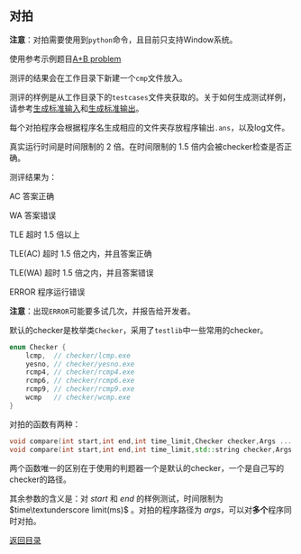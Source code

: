 ## 对拍

**注意**：对拍需要使用到```python```命令，且目前只支持Window系统。

使用参考示例题目[A+B problem](../../../examples/problemsA+B/compare.cpp)

测评的结果会在工作目录下新建一个`cmp`文件放入。

测评的样例是从工作目录下的`testcases`文件夹获取的。关于如何生成测试样例，请参考[生成标准输入](./make_inputs.md)和[生成标准输出](./make_outputs.md)。

每个对拍程序会根据程序名生成相应的文件夹存放程序输出`.ans`，以及log文件。

真实运行时间是时间限制的 $2$ 倍。在时间限制的 $1.5$ 倍内会被checker检查是否正确。

测评结果为：

AC 答案正确

WA 答案错误

TLE 超时 $1.5$ 倍以上

TLE(AC) 超时 $1.5$ 倍之内，并且答案正确

TLE(WA) 超时 $1.5$ 倍之内，并且答案错误

ERROR 程序运行错误

**注意**：出现`ERROR`可能要多试几次，并报告给开发者。

默认的checker是枚举类`Checker`，采用了`testlib`中一些常用的checker。

```cpp
enum Checker {
    lcmp,  // checker/lcmp.exe
    yesno, // checker/yesno.exe
    rcmp4, // checker/rcmp4.exe
    rcmp6, // checker/rcmp6.exe
    rcmp9, // checker/rcmp9.exe
    wcmp   // checker/wcmp.exe
}
```

对拍的函数有两种：

```cpp
void compare(int start,int end,int time_limit,Checker checker,Args ... args);
void compare(int start,int end,int time_limit,std::string checker,Args ... args);
```

两个函数唯一的区别在于使用的判题器一个是默认的checker，一个是自己写的checker的路径。

其余参数的含义是：对 $start$ 和 $end$ 的样例测试，时间限制为 $time\textunderscore limit(ms)$ 。对拍的程序路径为 $args$，可以对**多个**程序同时对拍。



[返回目录](../../home.md)
